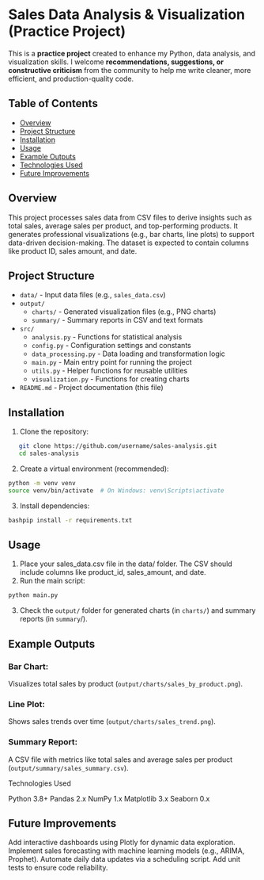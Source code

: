 # Sales Data Analysis & Visualization (Practice Project)

This is a **practice project** created to enhance my Python, data analysis, and visualization skills. I welcome **recommendations, suggestions, or constructive criticism** from the community to help me write cleaner, more efficient, and production-quality code.

## Table of Contents
- [Overview](#overview)
- [Project Structure](#project-structure)
- [Installation](#installation)
- [Usage](#usage)
- [Example Outputs](#example-outputs)
- [Technologies Used](#technologies-used)
- [Future Improvements](#future-improvements)

## Overview
This project processes sales data from CSV files to derive insights such as total sales, average sales per product, and top-performing products. It generates professional visualizations (e.g., bar charts, line plots) to support data-driven decision-making. The dataset is expected to contain columns like product ID, sales amount, and date.

## Project Structure
- `data/`                  - Input data files (e.g., `sales_data.csv`)
- `output/`                
  - `charts/`             - Generated visualization files (e.g., PNG charts)
  - `summary/`            - Summary reports in CSV and text formats
- `src/`                   
  - `analysis.py`        - Functions for statistical analysis
  - `config.py`          - Configuration settings and constants
  - `data_processing.py` - Data loading and transformation logic
  - `main.py`            - Main entry point for running the project
  - `utils.py`           - Helper functions for reusable utilities
  - `visualization.py`   - Functions for creating charts
- `README.md`            - Project documentation (this file)

## Installation
1. Clone the repository:
```bash
   git clone https://github.com/username/sales-analysis.git
   cd sales-analysis
```

2. Create a virtual environment (recommended):
```bash
python -m venv venv
source venv/bin/activate  # On Windows: venv\Scripts\activate
```

3. Install dependencies:
```bash
bashpip install -r requirements.txt

```

## Usage
1. Place your sales_data.csv file in the data/ folder. The CSV should include columns like product_id, sales_amount, and date.
2. Run the main script:
```bash
python main.py
```
3. Check the `output/` folder for generated charts (in `charts/`) and summary reports (in `summary`/).

## Example Outputs

### Bar Chart:
Visualizes total sales by product (`output/charts/sales_by_product.png`).
### Line Plot:
Shows sales trends over time (`output/charts/sales_trend.png`).
### Summary Report:
A CSV file with metrics like total sales and average sales per product (`output/summary/sales_summary.csv`).

Technologies Used

Python 3.8+
Pandas 2.x
NumPy 1.x
Matplotlib 3.x
Seaborn 0.x

## Future Improvements

Add interactive dashboards using Plotly for dynamic data exploration.
Implement sales forecasting with machine learning models (e.g., ARIMA, Prophet).
Automate daily data updates via a scheduling script.
Add unit tests to ensure code reliability.